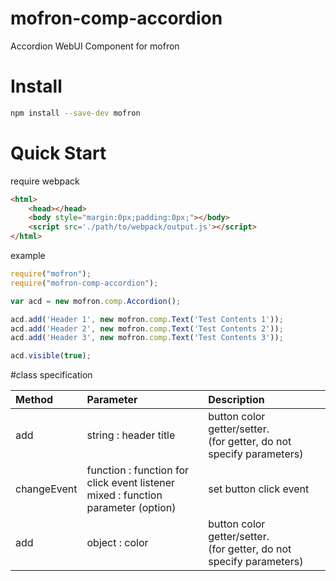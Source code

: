 # mofron-comp-accordion
Accordion WebUI Component for mofron

# Install

```bash
npm install --save-dev mofron
```

# Quick Start
require webpack

```html
<html>
    <head></head>
    <body style="margin:0px;padding:0px;"></body>
    <script src='./path/to/webpack/output.js'></script>
</html>
```

example
```javascript
require("mofron");
require("mofron-comp-accordion");

var acd = new mofron.comp.Accordion();

acd.add('Header 1', new mofron.comp.Text('Test Contents 1'));
acd.add('Header 2', new mofron.comp.Text('Test Contents 2'));
acd.add('Header 3', new mofron.comp.Text('Test Contents 3'));

acd.visible(true);
```

#class specification

| Method            | Parameter                                                                    |    Description                  |
|:------------------|:-----------------------------------------------------------------|:-------------------------------|
| add               | string : header title<br>           | button color getter/setter. <br>(for getter, do not specify parameters)  |
| changeEvent       | function : function for click event listener<br>mixed : function parameter (option)       |set button click event |
| add               | object : color                                               | button color getter/setter. <br>(for getter, do not specify parameters)  |

